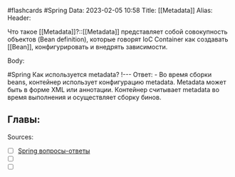 #flashcards #Spring 
Data: 2023-02-05 10:58
Title: [[Metadata]]
Alias:
Header:

Что такое [[Metadata]]?::[[Metadata]] представляет собой совокупность объектов (Bean definition), которые говорят IoC Container как создавать [[Bean]], конфигурировать и внедрять зависимости.
<!--SR:!2023-03-12,1,130-->



Body:


#Spring 
Как используется metadata?
!---
Ответ:
	- Во время сборки beans, контейнер использует конфигурацию metadata. Metadata может быть в форме XML или аннотации. Контейнер считывает metadata во время выполнения и осуществляет сборку бинов.
<!--SR:!2023-03-11,1,218-->


Главы:
-


Sources:
- [ ] [Spring вопросы-ответы](https://docs.google.com/document/d/1eFbKDhPfud_Kj07jHhj-OmZuEfHYWe4HaLUW4pRkZ9U/edit#heading=h.26f0p2oxn1f9)
- [ ] []()
- [ ] []()
